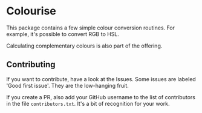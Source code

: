 # Colourise

This package contains a few simple colour conversion routines. For example, it's possible to convert RGB to HSL. 

Calculating complementary colours is also part of the offering.

## Contributing

If you want to contribute, have a look at the Issues. Some issues are labeled 'Good first issue'. They are the 
low-hanging fruit. 

If you create a PR, also add your GitHub username to the list of contributors in the file `contributors.txt`. 
It's a bit of recognition for your work. 
